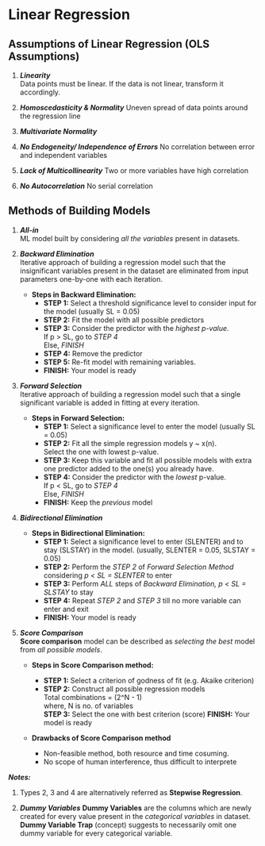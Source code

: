 # Linear Regression

## Assumptions of Linear Regression (OLS Assumptions)

1. ***Linearity***  
Data points must be linear.
If the data is not linear, transform it accordingly.

2. ***Homoscedasticity & Normality***
Uneven spread of data points around the regression line

3. ***Multivariate Normality***

4. ***No Endogeneity/ Independence of Errors***
No correlation between error and independent variables

5. ***Lack of Multicollinearity***
Two or more variables have high correlation

6. ***No Autocorrelation***
No serial correlation

## Methods of Building Models

1. ***All-in***   
ML model built by considering *all the variables* present in datasets.

2. ***Backward Elimination***  
Iterative approach of building a regression model such that the insignificant variables present in the dataset are eliminated from input parameters one-by-one with each iteration.

    - **Steps in Backward Elimination:**
        - **STEP 1:** Select a threshold significance level to consider input for the model (usually SL = 0.05)
        - **STEP 2:** Fit the model with all possible predictors
        - **STEP 3:** Consider the predictor with the *highest p-value*.    
        If p > SL, go to *STEP 4*  
        Else, *FINISH*  
        - **STEP 4:** Remove the predictor
        - **STEP 5:** Re-fit model with remaining variables.
        - **FINISH:** Your model is ready

3. ***Forward Selection***     
Iterative approach of building a regression model such that a single significant variable is added in fitting at every iteration.

    - **Steps in Forward Selection:**
        - **STEP 1:** Select a significance level to enter the model (usually SL = 0.05)
        - **STEP 2:** Fit all the simple regression models y ~ x(n).  
        Select the one with lowest p-value.
        - **STEP 3:** Keep this variable and fit all possible models with extra one predictor added to the one(s) you already have.
        - **STEP 4:** Consider the predictor with the *lowest* p-value.  
        If p < SL, go to *STEP 4*    
        Else, *FINISH*  
        - **FINISH:** Keep the *previous* model 

4. ***Bidirectional Elimination***
    - **Steps in Bidirectional Elimination:**
        - **STEP 1:** Select a significance level to enter (SLENTER) and to stay (SLSTAY) in the model.
        (usually, SLENTER = 0.05, SLSTAY = 0.05)
        - **STEP 2:** Perform the *STEP 2* of *Forward Selection Method* considering *p < SL = SLENTER* to enter
        - **STEP 3:** Perform *ALL* steps of *Backward Elimination, p < SL = SLSTAY* to stay
        - **STEP 4:** Repeat *STEP 2* and *STEP 3* till no more variable can enter and exit
        - **FINISH:** Your model is ready

5. ***Score Comparison***  
**Score comparison** model can be described as *selecting the best* model from *all possible models*.
    - **Steps in Score Comparison method:**
        - **STEP 1:** Select a criterion of godness of fit (e.g. Akaike criterion)
        - **STEP 2:** Construct all possible regression models   
        Total combinations = (2^N - 1)   
        where, N is no. of variables  
        **STEP 3:** Select the one with best criterion (score)
        **FINISH:** Your model is ready

    - **Drawbacks of Score Comparison method**
        - Non-feasible method, both resource and time cosuming.
        - No scope of human interference, thus difficult to interprete 

***Notes:***  
1. Types 2, 3 and 4 are alternatively referred as **Stepwise Regression**.

2. ***Dummy Variables***
**Dummy Variables** are the columns which are newly created for every value present in the *categorical variables* in dataset.
**Dummy Variable Trap** (concept) suggests to necessarily omit one dummy variable for every categorical variable.